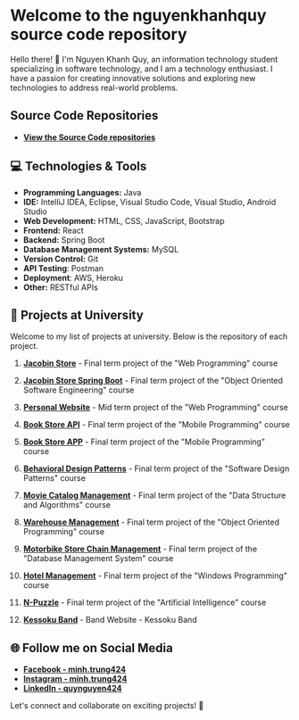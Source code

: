 # Welcome to the nguyenkhanhquy source code repository

Hello there! 👋 I'm Nguyen Khanh Quy, an information technology student specializing in software technology, and I am a technology enthusiast. I have a passion for creating innovative solutions and exploring new technologies to address real-world problems.

## Source Code Repositories

- **[View the Source Code repositories](https://github.com/nguyenkhanhquy?tab=repositories)**

## 💻 Technologies & Tools

- **Programming Languages:** Java
- **IDE:** IntelliJ IDEA, Eclipse, Visual Studio Code, Visual Studio, Android Studio
- **Web Development:** HTML, CSS, JavaScript, Bootstrap
- **Frontend:** React
- **Backend:** Spring Boot
- **Database Management Systems:** MySQL
- **Version Control:** Git
- **API Testing**: Postman
- **Deployment**: AWS, Heroku
- **Other:** RESTful APIs

## 🚀 Projects at University

Welcome to my list of projects at university. Below is the repository of each project.

1. **[Jacobin Store](https://github.com/nguyenkhanhquy/jacobin-store)** - Final term project of the "Web Programming" course

1. **[Jacobin Store Spring Boot](https://github.com/nguyenkhanhquy/jacobin-store-spring-boot)** - Final term project of the "Object Oriented Software Engineering" course

1. **[Personal Website](https://github.com/nguyenkhanhquy/my-web-app)** - Mid term project of the "Web Programming" course

1. **[Book Store API](https://github.com/nguyenkhanhquy/bookstore-api)** - Final term project of the "Mobile Programming" course

1. **[Book Store APP](https://github.com/nguyenkhanhquy/bookstore-app)** - Final term project of the "Mobile Programming" course

1. **[Behavioral Design Patterns](https://github.com/nguyenkhanhquy/design-pattern)** - Final term project of the "Software Design Patterns" course

1. **[Movie Catalog Management](https://github.com/nguyenkhanhquy/movie-catalog-management)** - Final term project of the "Data Structure and Algorithms" course

1. **[Warehouse Management](https://github.com/nguyenkhanhquy/warehouse-management)** - Final term project of the "Object Oriented Programming" course

1. **[Motorbike Store Chain Management](https://github.com/nguyenkhanhquy/motorbike-store-chain-management)** - Final term project of the "Database Management System" course

1. **[Hotel Management](https://github.com/nguyenkhanhquy/hotel-management)** - Final term project of the "Windows Programming" course
   
1. **[N-Puzzle](https://github.com/nguyenkhanhquy/n-puzzle)** - Final term project of the "Artificial Intelligence" course

1. **[Kessoku Band](https://github.com/nguyenkhanhquy/kessoku-band)** - Band Website - Kessoku Band

## 🌐 Follow me on Social Media

- **[Facebook - minh.trung424](https://www.facebook.com/minh.trung424/)**
- **[Instagram - minh.trung424](https://www.instagram.com/minh.trung424/)**
- **[LinkedIn - quynguyen424](https://www.linkedin.com/in/quynguyen424/)**

Let's connect and collaborate on exciting projects! 🚀
